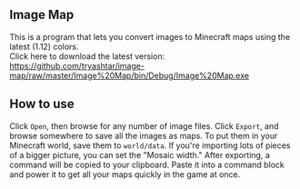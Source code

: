 ## Image Map
This is a program that lets you convert images to Minecraft maps using the latest (1.12) colors.  
Click here to download the latest version:  
https://github.com/tryashtar/image-map/raw/master/Image%20Map/bin/Debug/Image%20Map.exe

## How to use
Click `Open`, then browse for any number of image files. Click `Export`, and browse somewhere to save all the images as maps. To put them in your Minecraft world, save them to `world/data`. If you're importing lots of pieces of a bigger picture, you can set the "Mosaic width." After exporting, a command will be copied to your clipboard. Paste it into a command block and power it to get all your maps quickly in the game at once.
